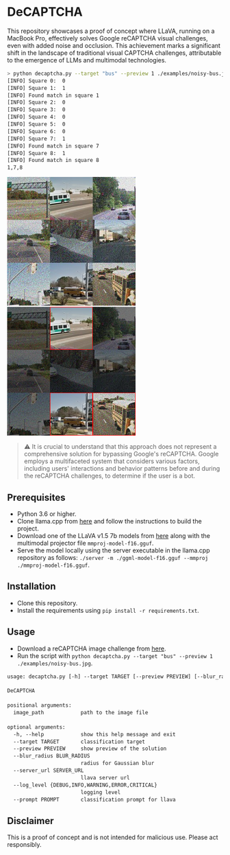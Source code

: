 # DeCAPTCHA

This repository showcases a proof of concept where LLaVA, running on a MacBook Pro, effectively solves Google reCAPTCHA visual challenges, even with added noise and occlusion. This achievement marks a significant shift in the landscape of traditional visual CAPTCHA challenges, attributable to the emergence of LLMs and multimodal technologies.

```bash
> python decaptcha.py --target "bus" --preview 1 ./examples/noisy-bus.jpg
[INFO] Square 0:  0
[INFO] Square 1:  1
[INFO] Found match in square 1
[INFO] Square 2:  0
[INFO] Square 3:  0
[INFO] Square 4:  0
[INFO] Square 5:  0
[INFO] Square 6:  0
[INFO] Square 7:  1
[INFO] Found match in square 7
[INFO] Square 8:  1
[INFO] Found match in square 8
1,7,8
```

![DeCAPTCHA](examples/noisy-bus.jpg)
![DeCAPTCHA](examples/noisy-bus-solution.png)

> ⚠️ It is crucial to understand that this approach does not represent a comprehensive solution for bypassing Google's reCAPTCHA. Google employs a multifaceted system that considers various factors, including users' interactions and behavior patterns before and during the reCAPTCHA challenges, to determine if the user is a bot.

## Prerequisites

- Python 3.6 or higher.
- Clone llama.cpp from [here](https://github.com/ggerganov/llama.cpp) and follow the instructions to build the project.
- Download one of the LLaVA v1.5 7b models from [here](https://huggingface.co/mys/ggml_llava-v1.5-7b/tree/main) along with the multimodal projector file `mmproj-model-f16.gguf`.
- Serve the model locally using the server executable in the llama.cpp repository as follows: `./server -m ./ggml-model-f16.gguf --mmproj ./mmproj-model-f16.gguf`.

## Installation

- Clone this repository.
- Install the requirements using `pip install -r requirements.txt`.

## Usage

- Download a reCAPTCHA image challenge from [here](https://www.google.com/recaptcha/api2/demo).
- Run the script with `python decaptcha.py --target "bus" --preview 1 ./examples/noisy-bus.jpg`.

```txt
usage: decaptcha.py [-h] --target TARGET [--preview PREVIEW] [--blur_radius BLUR_RADIUS] [--server_url SERVER_URL] [--log_level {DEBUG,INFO,WARNING,ERROR,CRITICAL}] [--prompt PROMPT] image_path

DeCAPTCHA

positional arguments:
  image_path            path to the image file

optional arguments:
  -h, --help            show this help message and exit
  --target TARGET       classification target
  --preview PREVIEW     show preview of the solution
  --blur_radius BLUR_RADIUS
                        radius for Gaussian blur
  --server_url SERVER_URL
                        llava server url
  --log_level {DEBUG,INFO,WARNING,ERROR,CRITICAL}
                        logging level
  --prompt PROMPT       classification prompt for llava
```

## Disclaimer

This is a proof of concept and is not intended for malicious use. Please act responsibly.
